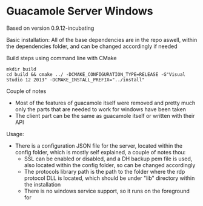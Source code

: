 Guacamole Server Windows
========================

Based on version 0.9.12-incubating

Basic installation:
All of the base dependencies are in the repo aswell, within the dependencies folder, and can be changed accordingly if needed

Build steps using command line with CMake
```
mkdir build
cd build && cmake ../ -DCMAKE_CONFIGURATION_TYPE=RELEASE -G"Visual Studio 12 2013" -DCMAKE_INSTALL_PREFIX="../install"
```

Couple of notes
- Most of the features of guacamole itself were removed and pretty much only the parts that are needed to work for windows have been taken
- The client part can be the same as guacamole itself or written with their API

Usage:
- There is a configuration JSON file for the server, located within the config folder, which is mostly self explained, a couple of notes thou:
    - SSL can be enabled or disabled, and a DH backup pem file is used, also located within the config folder, so can be changed accordingly
    - The protocols library path is the path to the folder where the rdp protocol DLL is located, which should be under "lib" directory within the installation
    - There is no windows service support, so it runs on the foreground for